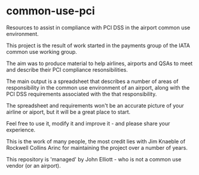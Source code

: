 # common-use-pci
Resources to assist in compliance with PCI DSS in the airport common use environment.  

This project is the result of work started in the payments group of the IATA common use working group.  

The aim was to produce material to help airlines, airports and QSAs to meet and describe their PCI compliance resonsibilities.  

The main output is a spreadsheet that describes a number of areas of responsibility in the common use environment of an airport,
along with the PCI DSS requirements associated with the that responsibility.

The spreadsheet and requirements won't be an accurate picture of your airline or aiport, but it will be a great place to start.  

Feel free to use it, modify it and improve it - and please share your experience.  

This is the work of many people, the most credit lies with Jim Knaeble of Rockwell Collins Arinc for maintaining the project
over a number of years.

This repository is 'managed' by John Elliott - who is not a common use vendor (or an airport). 
